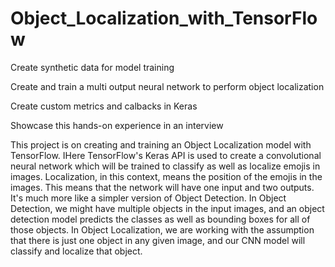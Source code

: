 # Object_Localization_with_TensorFlow
Create synthetic data for model training

Create and train a multi output neural network to perform object localization

Create custom metrics and calbacks in Keras

Showcase this hands-on experience in an interview

This project is on creating and training an Object Localization model with TensorFlow. IHere TensorFlow's Keras API is used to create a convolutional neural network which will be trained to classify as well as localize emojis in images. Localization, in this context, means the position of the emojis in the images. This means that the network will have one input and two outputs. It's much more like a simpler version of Object Detection. In Object Detection, we might have multiple objects in the input images, and an object detection model predicts the classes as well as bounding boxes for all of those objects. In Object Localization, we are working with the assumption that there is just one object in any given image, and our CNN model will classify and localize that object.
